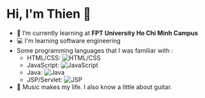 # **Hi, I'm Thien** 👋

- :notebook: I’m currently learning at **FPT University Ho Chi Minh Campus**
- :computer: I'm learning software engineering
- Some programming languages that I was familiar with :
  - HTML/CSS: ![HTML/CSS](https://letdiv.com/wp-content/uploads/2021/06/html-css-course.jpg)
  - JavaScript: ![JavaScript](https://tek4.vn/public_files/d9b50eba-f15e-4750-a2eb-cf3e9dafed89)
  - Java: ![Java](https://upload.wikimedia.org/wikipedia/en/thumb/3/30/Java_programming_language_logo.svg/1200px-Java_programming_language_logo.svg.png)
  - JSP/Servlet: ![JSP](https://www.seekpng.com/png/full/259-2595551_java-logo-transparent-47568-loadtve-jsp-servlet.png)
- :guitar: Music makes my life. I also know a little about guitar.

<!--
**thien1811/thien1811** is a ✨ _special_ ✨ repository because its `README.md` (this file) appears on your GitHub profile.

Here are some ideas to get you started:

- 🔭 I’m currently working on ...

- 👯 I’m looking to collaborate on ...
- 🤔 I’m looking for help with ...
- 💬 Ask me about ...
- 📫 How to reach me: ...
- 😄 Pronouns: ...
- ⚡ Fun fact: ...
-->
